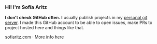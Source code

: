 ### Hi! I'm Sofía Aritz

**I don't check GitHub often.** I usually publish projects in my [personal git server](https://git.sofiaritz.com/explore/repos). I made this GitHub account to be able to open issues, make PRs to project hosted here and things like that.

[sofiaritz.com](https://sofiaritz.com) · [More info here](https://sfconservancy.org/GiveUpGitHub/)
